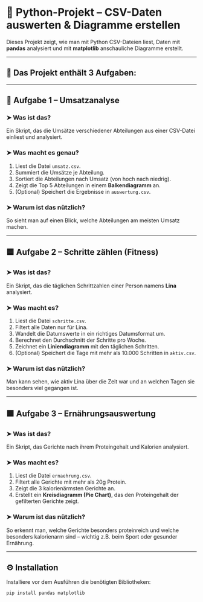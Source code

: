 # 📁 Python-Projekt – CSV-Daten auswerten & Diagramme erstellen

Dieses Projekt zeigt, wie man mit Python CSV-Dateien liest, Daten mit **pandas** analysiert und mit **matplotlib** anschauliche Diagramme erstellt.

---

## 📌 Das Projekt enthält 3 Aufgaben:

---

## 🔶 Aufgabe 1 – Umsatzanalyse

### ➤ Was ist das?

Ein Skript, das die Umsätze verschiedener Abteilungen aus einer CSV-Datei einliest und analysiert.

### ➤ Was macht es genau?

1. Liest die Datei `umsatz.csv`.
2. Summiert die Umsätze je Abteilung.
3. Sortiert die Abteilungen nach Umsatz (von hoch nach niedrig).
4. Zeigt die Top 5 Abteilungen in einem **Balkendiagramm** an.
5. (Optional) Speichert die Ergebnisse in `auswertung.csv`.

### ➤ Warum ist das nützlich?

So sieht man auf einen Blick, welche Abteilungen am meisten Umsatz machen.

---

## 🟦 Aufgabe 2 – Schritte zählen (Fitness)

### ➤ Was ist das?

Ein Skript, das die täglichen Schrittzahlen einer Person namens **Lina** analysiert.

### ➤ Was macht es?

1. Liest die Datei `schritte.csv`.
2. Filtert alle Daten nur für Lina.
3. Wandelt die Datumswerte in ein richtiges Datumsformat um.
4. Berechnet den Durchschnitt der Schritte pro Woche.
5. Zeichnet ein **Liniendiagramm** mit den täglichen Schritten.
6. (Optional) Speichert die Tage mit mehr als 10.000 Schritten in `aktiv.csv`.

### ➤ Warum ist das nützlich?

Man kann sehen, wie aktiv Lina über die Zeit war und an welchen Tagen sie besonders viel gegangen ist.

---

## 🟩 Aufgabe 3 – Ernährungsauswertung

### ➤ Was ist das?

Ein Skript, das Gerichte nach ihrem Proteingehalt und Kalorien analysiert.

### ➤ Was macht es?

1. Liest die Datei `ernaehrung.csv`.
2. Filtert alle Gerichte mit mehr als 20g Protein.
3. Zeigt die 3 kalorienärmsten Gerichte an.
4. Erstellt ein **Kreisdiagramm (Pie Chart)**, das den Proteingehalt der gefilterten Gerichte zeigt.

### ➤ Warum ist das nützlich?

So erkennt man, welche Gerichte besonders proteinreich und welche besonders kalorienarm sind – wichtig z.B. beim Sport oder gesunder Ernährung.

---

## ⚙️ Installation

Installiere vor dem Ausführen die benötigten Bibliotheken:

```bash
pip install pandas matplotlib
